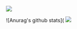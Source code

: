 
<img src="https://discord.c99.nl/widget/theme-3/693885501916053575.png"/>


![Anurag's github stats](
<img src="https://github-readme-stats.vercel.app/api?username=BinaryEgypt&show_icons=true&theme=radical"/>



